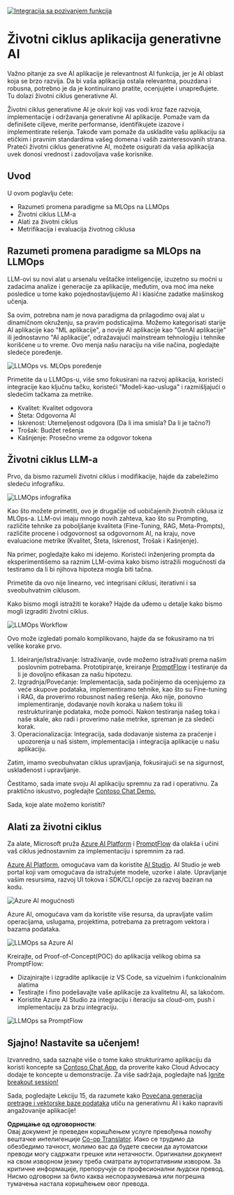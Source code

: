 <!--
CO_OP_TRANSLATOR_METADATA:
{
  "original_hash": "27a5347a5022d5ef0a72ab029b03526a",
  "translation_date": "2025-05-20T00:57:07+00:00",
  "source_file": "14-the-generative-ai-application-lifecycle/README.md",
  "language_code": "sr"
}
-->
[![Integracija sa pozivanjem funkcija](../../../translated_images/14-lesson-banner.0b85d0b37979269e80a18bb1e758e1ccca0a2195b426a0af666c8ad14aee60b0.sr.png)](https://aka.ms/gen-ai-lesson14-gh?WT.mc_id=academic-105485-koreyst)

# Životni ciklus aplikacija generativne AI

Važno pitanje za sve AI aplikacije je relevantnost AI funkcija, jer je AI oblast koja se brzo razvija. Da bi vaša aplikacija ostala relevantna, pouzdana i robusna, potrebno je da je kontinuirano pratite, ocenjujete i unapređujete. Tu dolazi životni ciklus generativne AI.

Životni ciklus generativne AI je okvir koji vas vodi kroz faze razvoja, implementacije i održavanja generativne AI aplikacije. Pomaže vam da definišete ciljeve, merite performanse, identifikujete izazove i implementirate rešenja. Takođe vam pomaže da uskladite vašu aplikaciju sa etičkim i pravnim standardima vašeg domena i vaših zainteresovanih strana. Prateći životni ciklus generativne AI, možete osigurati da vaša aplikacija uvek donosi vrednost i zadovoljava vaše korisnike.

## Uvod

U ovom poglavlju ćete:

- Razumeti promena paradigme sa MLOps na LLMOps
- Životni ciklus LLM-a
- Alati za životni ciklus
- Metrifikacija i evaluacija životnog ciklusa

## Razumeti promena paradigme sa MLOps na LLMOps

LLM-ovi su novi alat u arsenalu veštačke inteligencije, izuzetno su moćni u zadacima analize i generacije za aplikacije, međutim, ova moć ima neke posledice u tome kako pojednostavljujemo AI i klasične zadatke mašinskog učenja.

Sa ovim, potrebna nam je nova paradigma da prilagodimo ovaj alat u dinamičnom okruženju, sa pravim podsticajima. Možemo kategorisati starije AI aplikacije kao "ML aplikacije", a novije AI aplikacije kao "GenAI aplikacije" ili jednostavno "AI aplikacije", odražavajući mainstream tehnologiju i tehnike korišćene u to vreme. Ovo menja našu naraciju na više načina, pogledajte sledeće poređenje.

![LLMOps vs. MLOps poređenje](../../../translated_images/01-llmops-shift.82d7bf6eb2d98a01e35f234df654e9aa4ebec89792f274695a5da8dc3f388084.sr.png)

Primetite da u LLMOps-u, više smo fokusirani na razvoj aplikacija, koristeći integracije kao ključnu tačku, koristeći "Modeli-kao-usluga" i razmišljajući o sledećim tačkama za metrike.

- Kvalitet: Kvalitet odgovora
- Šteta: Odgovorna AI
- Iskrenost: Utemeljenost odgovora (Da li ima smisla? Da li je tačno?)
- Trošak: Budžet rešenja
- Kašnjenje: Prosečno vreme za odgovor tokena

## Životni ciklus LLM-a

Prvo, da bismo razumeli životni ciklus i modifikacije, hajde da zabeležimo sledeću infografiku.

![LLMOps infografika](../../../translated_images/02-llmops.287de964b5ce9577678b7f053efb3a3c92adf0852c882c5bae94c11b7563e4db.sr.png)

Kao što možete primetiti, ovo je drugačije od uobičajenih životnih ciklusa iz MLOps-a. LLM-ovi imaju mnogo novih zahteva, kao što su Prompting, različite tehnike za poboljšanje kvaliteta (Fine-Tuning, RAG, Meta-Prompts), različite procene i odgovornost sa odgovornom AI, na kraju, nove evaluacione metrike (Kvalitet, Šteta, Iskrenost, Trošak i Kašnjenje).

Na primer, pogledajte kako mi idejemo. Koristeći inženjering prompta da eksperimentišemo sa raznim LLM-ovima kako bismo istražili mogućnosti da testiramo da li bi njihova hipoteza mogla biti tačna.

Primetite da ovo nije linearno, već integrisani ciklusi, iterativni i sa sveobuhvatnim ciklusom.

Kako bismo mogli istražiti te korake? Hajde da uđemo u detalje kako bismo mogli izgraditi životni ciklus.

![LLMOps Workflow](../../../translated_images/03-llm-stage-flows.f3b87c210c1fe37084a7b7408877ff1688e2dc565694789820ec259e76d4ed05.sr.png)

Ovo može izgledati pomalo komplikovano, hajde da se fokusiramo na tri velike korake prvo.

1. Ideiranje/Istraživanje: Istraživanje, ovde možemo istraživati prema našim poslovnim potrebama. Prototipiranje, kreiranje [PromptFlow](https://microsoft.github.io/promptflow/index.html?WT.mc_id=academic-105485-koreyst) i testiranje da li je dovoljno efikasan za našu hipotezu.
2. Izgradnja/Povećanje: Implementacija, sada počinjemo da ocenjujemo za veće skupove podataka, implementiramo tehnike, kao što su Fine-tuning i RAG, da proverimo robusnost našeg rešenja. Ako nije, ponovno implementiranje, dodavanje novih koraka u našem toku ili restrukturiranje podataka, može pomoći. Nakon testiranja našeg toka i naše skale, ako radi i proverimo naše metrike, spreman je za sledeći korak.
3. Operacionalizacija: Integracija, sada dodavanje sistema za praćenje i upozorenja u naš sistem, implementacija i integracija aplikacije u našu aplikaciju.

Zatim, imamo sveobuhvatan ciklus upravljanja, fokusirajući se na sigurnost, usklađenost i upravljanje.

Čestitamo, sada imate svoju AI aplikaciju spremnu za rad i operativnu. Za praktično iskustvo, pogledajte [Contoso Chat Demo.](https://nitya.github.io/contoso-chat/?WT.mc_id=academic-105485-koreys)

Sada, koje alate možemo koristiti?

## Alati za životni ciklus

Za alate, Microsoft pruža [Azure AI Platform](https://azure.microsoft.com/solutions/ai/?WT.mc_id=academic-105485-koreys) i [PromptFlow](https://microsoft.github.io/promptflow/index.html?WT.mc_id=academic-105485-koreyst) da olakša i učini vaš ciklus jednostavnim za implementaciju i spremnim za rad.

[Azure AI Platform](https://azure.microsoft.com/solutions/ai/?WT.mc_id=academic-105485-koreys), omogućava vam da koristite [AI Studio](https://ai.azure.com/?WT.mc_id=academic-105485-koreys). AI Studio je web portal koji vam omogućava da istražujete modele, uzorke i alate. Upravljanje vašim resursima, razvoj UI tokova i SDK/CLI opcije za razvoj baziran na kodu.

![Azure AI mogućnosti](../../../translated_images/04-azure-ai-platform.bf903e8cdf00f73896d804bd8e6bea62f5280498c998271bd5629c1efa8b466f.sr.png)

Azure AI, omogućava vam da koristite više resursa, da upravljate vašim operacijama, uslugama, projektima, potrebama za pretragom vektora i bazama podataka.

![LLMOps sa Azure AI](../../../translated_images/05-llm-azure-ai-prompt.dc29c0d74b1dd939f7c6cbf28b1fee54b9a846ba04d4068c40134e2627cb7232.sr.png)

Kreirajte, od Proof-of-Concept(POC) do aplikacija velikog obima sa PromptFlow:

- Dizajnirajte i izgradite aplikacije iz VS Code, sa vizuelnim i funkcionalnim alatima
- Testirajte i fino podešavajte vaše aplikacije za kvalitetnu AI, sa lakoćom.
- Koristite Azure AI Studio za integraciju i iteraciju sa cloud-om, push i implementaciju za brzu integraciju.

![LLMOps sa PromptFlow](../../../translated_images/06-llm-promptflow.8f0a6fcbea793a042a3db89ca1db1aa8fd540526958c97b5e894748fb4a87edd.sr.png)

## Sjajno! Nastavite sa učenjem!

Izvanredno, sada saznajte više o tome kako strukturiramo aplikaciju da koristi koncepte sa [Contoso Chat App](https://nitya.github.io/contoso-chat/?WT.mc_id=academic-105485-koreyst), da proverite kako Cloud Advocacy dodaje te koncepte u demonstracije. Za više sadržaja, pogledajte naš [Ignite breakout session!
](https://www.youtube.com/watch?v=DdOylyrTOWg)

Sada, pogledajte Lekciju 15, da razumete kako [Povećana generacija pretrage i vektorske baze podataka](../15-rag-and-vector-databases/README.md?WT.mc_id=academic-105485-koreyst) utiču na generativnu AI i kako napraviti angažovanije aplikacije!

**Одрицање од одговорности**:  
Овај документ је преведен коришћењем услуге превођења помоћу вештачке интелигенције [Co-op Translator](https://github.com/Azure/co-op-translator). Иако се трудимо да обезбедимо тачност, молимо вас да будете свесни да аутоматски преводи могу садржати грешке или нетачности. Оригинални документ на свом изворном језику треба сматрати ауторитативним извором. За критичне информације, препоручује се професионални људски превод. Нисмо одговорни за било каква неспоразумевања или погрешна тумачења настала коришћењем овог превода.